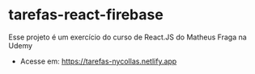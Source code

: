 # tarefas-react-firebase
Esse projeto é um exercício do curso de React.JS do Matheus Fraga na Udemy
- Acesse em: https://tarefas-nycollas.netlify.app
